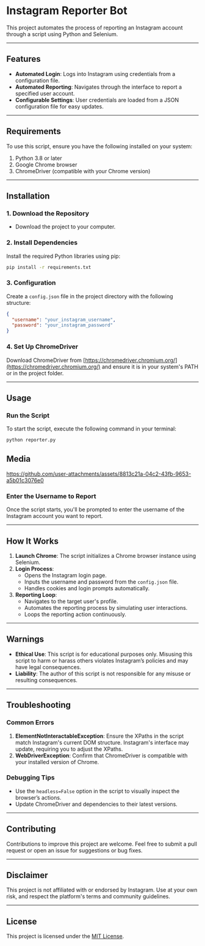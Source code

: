 # Instagram Reporter Bot

This project automates the process of reporting an Instagram account through a script using Python and Selenium.

---

## Features
- **Automated Login**: Logs into Instagram using credentials from a configuration file.
- **Automated Reporting**: Navigates through the interface to report a specified user account.
- **Configurable Settings**: User credentials are loaded from a JSON configuration file for easy updates.

---

## Requirements
To use this script, ensure you have the following installed on your system:
1. Python 3.8 or later
2. Google Chrome browser
3. ChromeDriver (compatible with your Chrome version)

---

## Installation

### 1. Download the Repository

- Download the project to your computer.

### 2. Install Dependencies
Install the required Python libraries using pip:
```bash
pip install -r requirements.txt
```

### 3. Configuration
Create a `config.json` file in the project directory with the following structure:
```json
{
  "username": "your_instagram_username",
  "password": "your_instagram_password"
}
```


### 4. Set Up ChromeDriver
Download ChromeDriver from [https://chromedriver.chromium.org/](https://chromedriver.chromium.org/) and ensure it is in your system's PATH or in the project folder.

---

## Usage
### Run the Script
To start the script, execute the following command in your terminal:
```bash
python reporter.py
```

## Media 

https://github.com/user-attachments/assets/8813c21a-04c2-43fb-9653-a5b01c3076e0

### Enter the Username to Report
Once the script starts, you'll be prompted to enter the username of the Instagram account you want to report.

---

## How It Works
1. **Launch Chrome**: The script initializes a Chrome browser instance using Selenium.
2. **Login Process**:
   - Opens the Instagram login page.
   - Inputs the username and password from the `config.json` file.
   - Handles cookies and login prompts automatically.
3. **Reporting Loop**:
   - Navigates to the target user's profile.
   - Automates the reporting process by simulating user interactions.
   - Loops the reporting action continuously.

---

## Warnings
- **Ethical Use**: This script is for educational purposes only. Misusing this script to harm or harass others violates Instagram’s policies and may have legal consequences.
- **Liability**: The author of this script is not responsible for any misuse or resulting consequences.

---

## Troubleshooting

### Common Errors
1. **ElementNotInteractableException**: Ensure the XPaths in the script match Instagram's current DOM structure. Instagram's interface may update, requiring you to adjust the XPaths.
2. **WebDriverException**: Confirm that ChromeDriver is compatible with your installed version of Chrome.

### Debugging Tips
- Use the `headless=False` option in the script to visually inspect the browser’s actions.
- Update ChromeDriver and dependencies to their latest versions.

---

## Contributing
Contributions to improve this project are welcome. Feel free to submit a pull request or open an issue for suggestions or bug fixes.

---

## Disclaimer
This project is not affiliated with or endorsed by Instagram. Use at your own risk, and respect the platform's terms and community guidelines.

---

## License
This project is licensed under the [MIT License](LICENSE). 